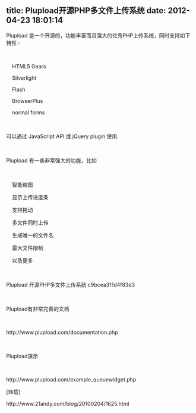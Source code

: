 title: Plupload开源PHP多文件上传系统
date: 2012-04-23 18:01:14
---

<p>
	Plupload&nbsp;是一个开源的，功能丰富而且强大的优秀PHP上传系统，同时支持如下特性&nbsp;:
</p>
<p>
	<br />
</p>
<p>
	&nbsp;&nbsp;&nbsp;&nbsp;HTML5&nbsp;Gears
</p>
<p>
	&nbsp;&nbsp;&nbsp;&nbsp;Silverlight
</p>
<p>
	&nbsp;&nbsp;&nbsp;&nbsp;Flash
</p>
<p>
	&nbsp;&nbsp;&nbsp;&nbsp;BrowserPlus
</p>
<p>
	&nbsp;&nbsp;&nbsp;&nbsp;normal&nbsp;forms
</p>
<p>
	<br />
</p>
<p>
	可以通过&nbsp;JavaScript&nbsp;API&nbsp;或&nbsp;jQuery&nbsp;plugin&nbsp;使用.
</p>
<p>
	<br />
</p>
<p>
	Plupload&nbsp;有一些非常强大的功能，比如
</p>
<p>
	<br />
</p>
<p>
	&nbsp;&nbsp;&nbsp;&nbsp;智能缩图
</p>
<p>
	&nbsp;&nbsp;&nbsp;&nbsp;显示上传进度条
</p>
<p>
	&nbsp;&nbsp;&nbsp;&nbsp;支持拖动
</p>
<p>
	&nbsp;&nbsp;&nbsp;&nbsp;多文件同时上传
</p>
<p>
	&nbsp;&nbsp;&nbsp;&nbsp;生成唯一的文件名
</p>
<p>
	&nbsp;&nbsp;&nbsp;&nbsp;最大文件限制
</p>
<p>
	&nbsp;&nbsp;&nbsp;&nbsp;以及更多
</p>
<p>
	<br />
</p>
<p>
	Plupload&nbsp;开源PHP多文件上传系统&nbsp;c9bcea311d4f83d3
</p>
<p>
	<br />
</p>
<p>
	Plupload有非常完善的文档
</p>
<p>
	<br />
</p>
<p>
	http://www.plupload.com/documentation.php
</p>
<p>
	<br />
</p>
<p>
	Plupload演示
</p>
<p>
	<br />
</p>
<p>
	http://www.plupload.com/example_queuewidget.php
</p>
<p>
	[转载]
</p>
<p>
	http://www.21andy.com/blog/20100204/1625.html
</p>
<br />